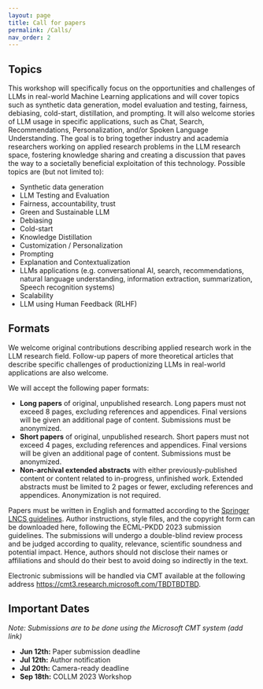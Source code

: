```yaml
---
layout: page
title: Call for papers
permalink: /Calls/
nav_order: 2
---
```


## Topics

This workshop will specifically focus on the opportunities and challenges of LLMs in
real-world Machine Learning applications and will cover topics such as synthetic data
generation, model evaluation and testing, fairness, debiasing, cold-start, distillation, and
prompting. It will also welcome stories of LLM usage in specific applications, such as
Chat, Search, Recommendations, Personalization, and/or Spoken Language
Understanding.
The goal is to bring together industry and academia researchers working on applied
research problems in the LLM research space, fostering knowledge sharing and creating
a discussion that paves the way to a societally beneficial exploitation of this technology.
Possible topics are (but not limited to):
- Synthetic data generation
- LLM Testing and Evaluation
- Fairness, accountability, trust
- Green and Sustainable LLM
- Debiasing
- Cold-start
- Knowledge Distillation
- Customization / Personalization
- Prompting
- Explanation and Contextualization
- LLMs applications (e.g. conversational AI, search, recommendations, natural
  language understanding, information extraction, summarization, Speech
  recognition systems)
- Scalability
- LLM using Human Feedback (RLHF)

## Formats

We welcome original contributions describing applied research work in the LLM
research field. Follow-up papers of more theoretical articles that describe specific
challenges of productionizing LLMs in real-world applications are also welcome.

We will accept the following paper formats:
* **Long papers** of original, unpublished research. Long papers must not exceed 8 pages, excluding references and appendices. Final versions will be given an additional page of content. Submissions must be anonymized.
* **Short papers** of original, unpublished research. Short papers must not exceed 4 pages, excluding references and appendices. Final versions will be given an additional page of content. Submissions must be anonymized.
* **Non-archival extended abstracts** with either previously-published content or content related to in-progress, unfinished work. Extended abstracts must be limited to 2 pages or fewer, excluding references and appendices. Anonymization is not required.

Papers must be written in English and formatted  according to the [Springer LNCS guidelines](https://www.springer.com/gp/computer-science/lncs/conference-proceedings-guidelines). 
Author instructions, style files, and the copyright form can be downloaded here, following the ECML-PKDD 2023 submission
guidelines. The submissions will undergo a double-blind review process and be judged according
to quality, relevance, scientific soundness and potential impact. Hence, authors should
not disclose their names or affiliations and should do their best to avoid doing so
indirectly in the text.

Electronic submissions will be handled via CMT available at the following address https://cmt3.research.microsoft.com/TBDTBDTBD.

## Important Dates

*Note: Submissions are to be done using the Microsoft CMT system (add link)*

* **Jun 12th:** Paper submission deadline
* **Jul 12th:** Author notification
* **Jul 20th:** Camera-ready deadline
* **Sep 18th:** COLLM 2023 Workshop

